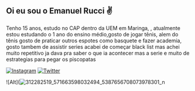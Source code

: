 ## Oi eu sou o Emanuel Rucci ✌️

Tenho 15 anos, estudo no CAP dentro da UEM em Maringa, , atualmente estou estudando o 1 ano do ensino médio,gosto de jogar tênis, alem do tênis gosto de praticar outros espotes como basquete e fazer academia, gosto tambem de assistir series acabei de começar black list mas achei muito repetitivo ja dava pra saber o que ia acontecer mas a serie e muito de estrategias para pegar os piscopatas 

[![Instagram](https://img.shields.io/badge/Instagram-E4405F?style=for-the-badge&logo=instagram&logoColor=white)](https://instagram.com/emanuelrucci_1?igshid=NzZhOTFlYzFmZQ==)
[![Twitter](https://img.shields.io/badge/Gmail-D14836?style=for-the-badge&logo=gmail&logoColor=white)](mailto:emanuelrucci10@gmail.com)

![Alt](![312282519_571663598032494_5387656708073978301_n](https://github.com/PaiDeFamilia2023/PaiDeFamilia2023/assets/146108466/5174aef9-8852-401f-99c0-e2394c536c0d)







